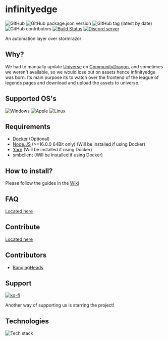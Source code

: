# infinityedge
![GitHub](https://img.shields.io/github/license/Hi-Ray/infinityedge)
![GitHub package.json version](https://img.shields.io/github/package-json/v/Hi-Ray/infinityedge)
![GitHub tag (latest by date)](https://img.shields.io/github/v/tag/Hi-Ray/infinityedge)
![GitHub contributors](https://img.shields.io/github/contributors/Hi-Ray/infinityedge)
[![Build Status](https://ci.hiray.me/api/badges/Hi-Ray/infinityedge/status.svg)](https://ci.hiray.me/Hi-Ray/infinityedge)
<a href="https://discord.gg/3csaW4EX4e"><img src="https://img.shields.io/discord/391025939062194176?color=5865F2&logo=discord&logoColor=white" alt="Discord server" /></a>

An automation layer over stormrazor
## Why?
We had to manually update [Universe](https://universe.communitydragon.org/) on [CommunityDragon](https://www.communitydragon.org/), and sometimes we weren't available,
so we would lose out on assets hence infinityedge was born.
Its main purpose its to watch over the frontend of the league of legends pages and download and
upload the assets to universe.

## Supported OS's
<img alt="Windows" title="Windows" src="https://raw.githubusercontent.com/EgoistDeveloper/operating-system-logos/master/src/128x128/WIN.png">
<img alt="Apple" title="Apple" src="https://raw.githubusercontent.com/EgoistDeveloper/operating-system-logos/master/src/128x128/MAC.png">
<img alt="Linux" title="Linux" src="https://raw.githubusercontent.com/EgoistDeveloper/operating-system-logos/master/src/128x128/LIN.png">

## Requirements
- [Docker](https://www.docker.com/) (Optional)
- [Node.JS](https://nodejs.org/en/) (>=16.0.0 64Bit only) (Will be installed if using Docker)
- [Yarn](https://classic.yarnpkg.com/lang/en/) (Will be installed if using Docker)
- smbclient (Will be installed if using Docker)

## How to install?
Please follow the guides in the [Wiki](https://github.com/Hi-Ray/infinityedge/wiki)

## FAQ
[Located here](https://github.com/Hi-Ray/infinityedge/wiki/FAQ)

## Contribute
[Located here](https://github.com/Hi-Ray/infinityedge/wiki/Contribution)

## Contributors
- [BangingHeads](https://github.com/bangingheads)

## Support
[![ko-fi](https://ko-fi.com/img/githubbutton_sm.svg)](https://ko-fi.com/M4M31ZRUH)

Another way of supporting us is starring the project!

## Technologies
<img alt="Tech stack" src="https://skillicons.dev/icons?i=js,docker,githubactions,idea,vscode,nodejs,ts">

